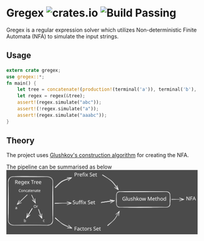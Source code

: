 # Gregex ![crates.io](https://img.shields.io/crates/v/gregex.svg) ![Build Passing](https://github.com/Saphereye/gregex/actions/workflows/ci.yml/badge.svg)

Gregex is a regular expression solver which utilizes Non-deterministic Finite Automata (NFA) to simulate the input strings.

## Usage

```rust
extern crate gregex;
use gregex::*;
fn main() {
    let tree = concatenate!(production!(terminal('a')), terminal('b'), terminal('c'));
    let regex = regex(&tree);
    assert!(regex.simulate("abc"));
    assert!(!regex.simulate("a"));
    assert!(regex.simulate("aaabc"));
}
```

## Theory
The project uses [Glushkov's construction algorithm](https://en.wikipedia.org/wiki/Glushkov%27s_construction_algorithm) for creating the NFA.

The pipeline can be summarised as below
![](https://github.com/Saphereye/gregex/blob/master/assets/gregex_workflow.excalidraw.svg)